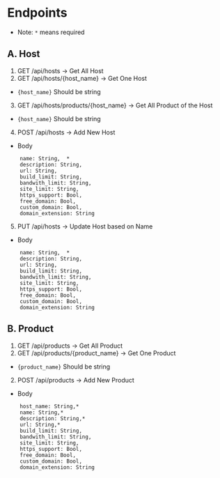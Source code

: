 # Endpoints
* Note: `*` means required
## A. Host
1. GET /api/hosts -> Get All Host
2. GET /api/hosts/{host_name} -> Get One Host
* `{host_name}` Should be string
3. GET /api/hosts/products/{host_name} -> Get All Product of the Host
* `{host_name}` Should be string
4. POST /api/hosts -> Add New Host
* Body
```
    name: String,  *
    description: String,
    url: String,
    build_limit: String,
    bandwith_limit: String,
    site_limit: String,
    https_support: Bool,
    free_domain: Bool,
    custom_domain: Bool,
    domain_extension: String
```
5. PUT /api/hosts -> Update Host based on Name
* Body
```
    name: String,  *
    description: String,
    url: String,
    build_limit: String,
    bandwith_limit: String,
    site_limit: String,
    https_support: Bool,
    free_domain: Bool,
    custom_domain: Bool,
    domain_extension: String
```

## B. Product
1. GET /api/products -> Get All Product
2. GET /api/products/{product_name} -> Get One Product
* `{product_name}` Should be string
2. POST /api/products -> Add New Product
* Body
```
    host_name: String,*
    name: String,*
    description: String,*
    url: String,*
    build_limit: String,
    bandwith_limit: String,
    site_limit: String,
    https_support: Bool,
    free_domain: Bool,
    custom_domain: Bool,
    domain_extension: String
```
